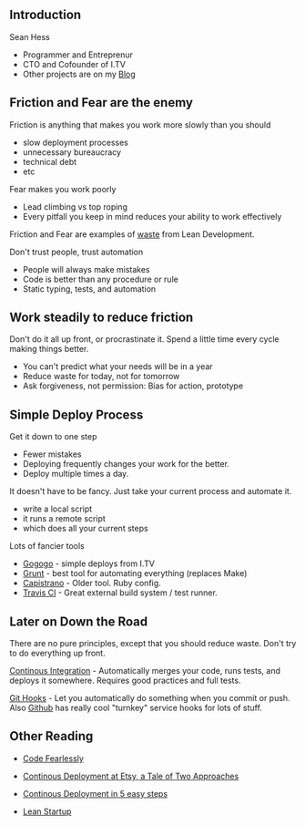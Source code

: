 Introduction
------------

Sean Hess

- Programmer and Entreprenur
- CTO and Cofounder of I.TV
- Other projects are on my [Blog](http://seanhess.github.io)

Friction and Fear are the enemy
-------------------------------

Friction is anything that makes you work more slowly than you should

- slow deployment processes
- unnecessary bureaucracy
- technical debt
- etc

Fear makes you work poorly

- Lead climbing vs top roping
- Every pitfall you keep in mind reduces your ability to work effectively

Friction and Fear are examples of [waste](http://en.wikipedia.org/wiki/Lean_software_development) from Lean Development.

Don't trust people, trust automation

- People will always make mistakes
- Code is better than any procedure or rule
- Static typing, tests, and automation

Work steadily to reduce friction
--------------------------------

Don't do it all up front, or procrastinate it. Spend a little time every cycle making things better. 

- You can't predict what your needs will be in a year
- Reduce waste for today, not for tomorrow
- Ask forgiveness, not permission: Bias for action, prototype

Simple Deploy Process
---------------------

Get it down to one step

- Fewer mistakes
- Deploying frequently changes your work for the better. 
- Deploy multiple times a day. 

It doesn't have to be fancy. Just take your current process and automate it. 

- write a local script
- it runs a remote script
- which does all your current steps

Lots of fancier tools

- [Gogogo](http://github.com/idottv/gogogo) - simple deploys from I.TV
- [Grunt](http://gruntjs.com/) - best tool for automating everything (replaces Make)
- [Capistrano](https://github.com/capistrano/capistrano) - Older tool. Ruby config. 
- [Travis CI](https://travis-ci.org/) - Great external build system / test runner. 

Later on Down the Road
----------------------

There are no pure principles, except that you should reduce waste. Don't try to do everything up front. 

[Continous Integration](http://en.wikipedia.org/wiki/Continuous_integration) - Automatically merges your code, runs tests, and deploys it somewhere. Requires good practices and full tests.

[Git Hooks](http://git-scm.com/book/en/Customizing-Git-Git-Hooks) - Let you automatically do something when you commit or push. Also [Github](http://developer.github.com/v3/repos/hooks/) has really cool "turnkey" service hooks for lots of stuff. 


Other Reading
-------------

- [Code Fearlessly](http://cam.ly/blog/2010/12/code-fearlessly/)

- [Continous Deployment at Etsy, a Tale of Two Approaches](http://www.slideshare.net/beamrider9/continuous-deployment-at-etsy-a-tale-of-two-approaches)

- [Continous Deployment in 5 easy steps](http://radar.oreilly.com/2009/03/continuous-deployment-5-eas.html)

- [Lean Startup](http://theleanstartup.com/)

